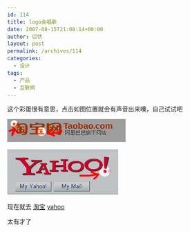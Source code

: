 ```yaml
---
id: 114
title: logo会唱歌
date: 2007-08-15T21:08:14+00:00
author: 愆伏
layout: post
permalink: /archives/114
categories:
  - 设计
tags:
  - 产品
  - 互联网
---
```

这个彩蛋很有意思，点击如图位置就会有声音出来噢，自己试试吧

<a href="/wp-content/uploads/200708/15_211304_taobao.jpg" target="_blank"><img src="/wp-content/uploads/200708/15_211304_taobao.jpg" alt="/wp-content/uploads/200708/15_211304_taobao.jpg" /></a>
  
<a href="/wp-content/uploads/200708/15_211315_yahoo.jpg" target="_blank"><img src="/wp-content/uploads/200708/15_211315_yahoo.jpg" alt="/wp-content/uploads/200708/15_211315_yahoo.jpg" /></a>

现在就去 <a href="http://www.taobao.com" title="http://www.taobao.com" target="_blank">淘宝</a> <a href="http://www.yahoo.com/" title="http://www.yahoo.com/" target="_blank">yahoo</a>

太有才了